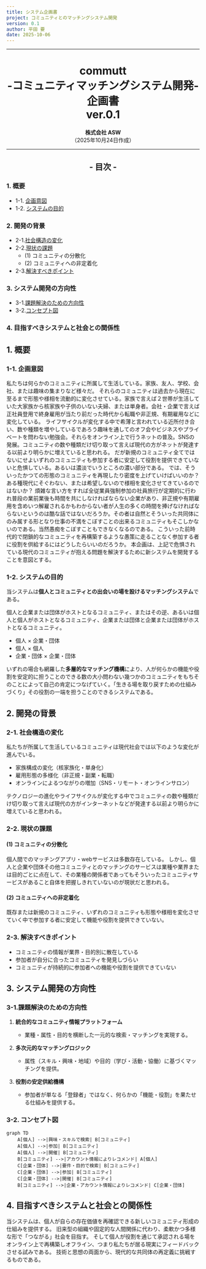 ```yaml
---
title: システム企画書
project: コミュニティとのマッチングシステム開発
version: 0.1
author: 平田 要
date: 2025-10-06
---
```


<style>
.center{
    text-align: center;
}

.p{
    page-break-inside: avoid;
}

.page-break{
    page-break-before:always;
}
</style>

<div class="center">

---


# commutt<br>-コミュニティマッチングシステム開発-<br>企画書<br>ver.0.1</br>

**株式会社 ASW**<br>（2025年10月24日作成）</br>



---

## - 目次 -

</div>


### 1. 概要
- 1-1. [企画意図](#1-1-企画意図) 
- 1-2. [システムの目的](#1-2-システムの目的)

### 2. 開発の背景
- 2-1.[社会構造の変化](#2-1-社会構造の変化)
- 2-2.[現状の課題](#2-2-現状の課題)
  - (1) コミュニティの分散化
  - (2) コミュニティへの非定着化
- 2-3.[解決すべきポイント](#2-3-解決すべきポイント)

### 3. システム開発の方向性
- 3-1.[課題解決のための方向性](#3-1-課題解決のための方向性)
- 3-2.[コンセプト図](#3-2-コンセプト図)

### 4. 目指すべきシステムと社会との関係性


<div class="page-break">

## 1. 概要
### 1-1. 企画意図
私たちは何らかのコミュニティに所属して生活している。家族、友人、学校、会社、または趣味の集まりなど様々だ。
それらのコミュニティは過去から現在に至るまで形態や様相を流動的に変化させている。家族で言えば２世帯が生活していた大家族から核家族や子供のいない夫婦、または単身者。会社・企業で言えば正社員登用で終身雇用が当たり前だった時代から転職や非正規、有期雇用などに変化している。
ライフサイクルが変化する中で希薄と言われている近所付き合い、数や種類を増やしているであろう趣味を通してのオフ会やビジネスやプライベートを問わない勉強会。それらをオンライン上で行うネットの普及。SNSの発展。コミュニティの数や種類だけ切り取って言えば現代の方がネットが発達する以前より明らかに増えていると思われる。
だが新規のコミュニティ全てではないにせよいずれのコミュニティも参加する者に安定して役割を提供できていないと危惧している。あるいは濃淡でいうところの濃い部分である。
では、そういったかつての形態のコミュニティを再現したり密度を上げていけばいいのか？ある種現代にそぐわない、または希望しないので様相を変化させてきているのではないか？
煩雑な言い方をすれば全従業員強制参加の社員旅行が定期的に行われ普段の業前業後も時間を共にしなければならない企業があり、非正規や有期雇用を含めいつ解雇されるかもわからない者が人生の多くの時間を捧げなければならないというのは酷な話ではないだろうか。その者は自然とそういった共同体にのみ属する形となり仕事の不満をこぼすことの出来るコミュニティもそこしかないのである。当然愚痴をこぼすこともできなくなるのである。
こういった前時代的で閉鎖的なコミュニティを再構築するような愚策に走ることなく参加する者に役割を供給するにはどうしたらいいのだろうか。
本企画は、上記で危惧されている現代のコミュニティが抱える問題を解決するために新システムを開発することを意図とする。


### 1-2. システムの目的

当システムは**個人とコミュニティとの出会いの場を設けるマッチングシステム**である。

個人と企業または団体がホストとなるコミュニティ、またはその逆、あるいは個人と個人がホストとなるコミュニティ、企業または団体と企業または団体がホストとなるコミュニティ。

- 個人 × 企業・団体  
- 個人 × 個人  
- 企業・団体 × 企業・団体  


いずれの場合も網羅した**多層的なマッチング機構**により、人が何らかの機能や役割を安定的に担うことのできる数の大小問わない幾つかのコミュニティをもちそのことによって自己の肯定につなげていく。「生きる場を取り戻すための仕組みづくり」その役割の一端を担うことのできるシステムである。

</div>

<div class="page-break">

## 2. 開発の背景

### 2-1. 社会構造の変化
私たちが所属して生活しているコミュニティは現代社会では以下のような変化が進んでいる。

- 家族構成の変化（核家族化・単身化）
- 雇用形態の多様化（非正規・副業・転職）
- オンラインによるつながりの増加（SNS・リモート・オンラインサロン）

テクノロジーの進化やライフサイクルが変化する中でコミュニティの数や種類だけ切り取って言えば現代の方がインターネットなどが発達する以前より明らかに増えていると思われる。


### 2-2. 現状の課題

#### (1) コミュニティの分散化
個人間でのマッチングアプリ・webサービスは多数存在している。
しかし、個人と企業や団体その他コミュニティとのマッチングのサービスは業種や業界または目的ごとに点在して、その業種の関係者であってもそういったコミュニティサービスがあること自体を把握しきれていないのが現状だと思われる。


#### (2) コミュニティへの非定着化
既存または新規のコミュニティ、いずれのコミュニティも形態や様相を変化させていく中で参加する者に安定して機能や役割を提供できていない。



### 2-3. 解決すべきポイント
- コミュニティの情報が業界・目的別に散在している  
- 参加者が自分に合ったコミュニティを発見しづらい  
- コミュニティが持続的に参加者への機能や役割を提供できていない

</div>

<div class="page-break">

## 3. システム開発の方向性

### 3-1.課題解決のための方向性

1. **統合的なコミュニティ情報プラットフォーム**  
   - 業種・属性・目的を横断した一元的な検索・マッチングを実現する。

2. **多次元的なマッチングロジック**  
   - 属性（スキル・興味・地域）や目的（学び・活動・協働）に基づくマッチングを提供。

3. **役割の安定供給機構**  
   - 参加者が単なる「登録者」ではなく、何らかの「機能・役割」を果たせる仕組みを提供する。


</div>

<div class="P">

### 3-2. コンセプト図

```mermaid
graph TD
    A[個人] -->|興味・スキルで検索| B[コミュニティ]
    A[個人] -->|参加| B[コミュニティ]
    A[個人] -->|開催| B[コミュニティ]
    B[コミュニティ] -->|アカウント情報によりレコメンド| A[個人]
    C[企業・団体] -->|要件・目的で検索| B[コミュニティ]
    C[企業・団体] -->|参加| B[コミュニティ]
    C[企業・団体] -->|開催| B[コミュニティ]
    B[コミュニティ] -->|企業・アカウント情報によりレコメンド| C[企業・団体]

```

</div>


## 4. 目指すべきシステムと社会との関係性
当システムは、個人が自らの存在価値を再確認できる新しいコミュニティ形成の仕組みを提供する。
旧来型の組織や固定的な人間関係に代わり、柔軟かつ多様な形で「つながる」社会を目指す。
そして個人が役割を通じて承認される場をオンライン上で再構築しオフライン、つまり私たちが居る現実にフィードバックさせる試みである。
技術と思想の両面から、現代的な共同体の再定義に挑戦するものである。
